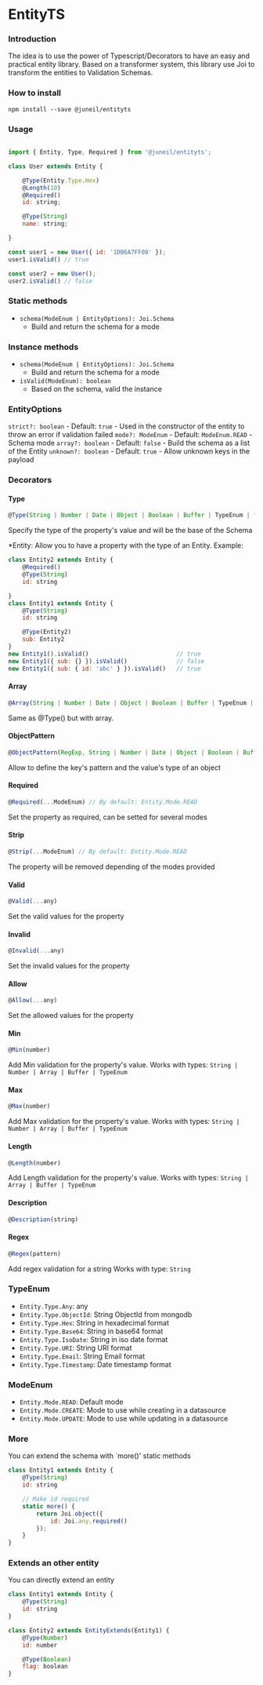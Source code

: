 # EntityTS

### Introduction

The idea is to use the power of Typescript/Decorators to have an easy and practical entity library.
Based on a transformer system, this library use Joi to transform the entities to Validation Schemas.

### How to install

`npm install --save @juneil/entityts`

### Usage

```javascript

import { Entity, Type, Required } from '@juneil/entityts';

class User extends Entity {

    @Type(Entity.Type.Hex)
    @Length(10)
    @Required()
    id: string;

    @Type(String)
    name: string;

}

const user1 = new User({ id: '1DB6A7FF08' });
user1.isValid() // true

const user2 = new User();
user2.isValid() // false

```

### Static methods

- `schema(ModeEnum | EntityOptions): Joi.Schema`
    - Build and return the schema for a mode

### Instance methods

- `schema(ModeEnum | EntityOptions): Joi.Schema`
    - Build and return the schema for a mode
- `isValid(ModeEnum): boolean`
    - Based on the schema, valid the instance

### EntityOptions

`strict?: boolean` - Default: `true` - Used in the constructor of the entity to throw an error if validation failed
`mode?: ModeEnum` - Default: `ModeEnum.READ` - Schema mode
`array?: boolean` - Default: `false` - Build the schema as a list of the Entity
`unknown?: boolean` - Default: `true` - Allow unknown keys in the payload

### Decorators

#### Type
```javascript
@Type(String | Number | Date | Object | Boolean | Buffer | TypeEnum | *Entity)
```
Specify the type of the property's value and will be the base of the Schema

*Entity: Allow you to have a property with the type of an Entity. Example:

```javascript
class Entity2 extends Entity {
    @Required()
    @Type(String)
    id: string

}
class Entity1 extends Entity {
    @Type(String)
    id: string

    @Type(Entity2)
    sub: Entity2
}
new Entity1().isValid()                         // true
new Entity1({ sub: {} }).isValid()              // false
new Entity1({ sub: { id: 'abc' } }).isValid()   // true
```

#### Array
```javascript
@Array(String | Number | Date | Object | Boolean | Buffer | TypeEnum | *Entity)
```
Same as @Type() but with array.

#### ObjectPattern
```javascript
@ObjectPattern(RegExp, String | Number | Date | Object | Boolean | Buffer | TypeEnum | *Entity)
```
Allow to define the key's pattern and the value's type of an object

#### Required
```javascript
@Required(...ModeEnum) // By default: Entity.Mode.READ
```
Set the property as required, can be setted for several modes

#### Strip
```javascript
@Strip(...ModeEnum) // By default: Entity.Mode.READ
```

The property will be removed depending of the modes provided

#### Valid
```javascript
@Valid(...any)
```

Set the valid values for the property

#### Invalid

```javascript
@Invalid(...any)
```

Set the invalid values for the property

#### Allow

```javascript
@Allow(...any)
```

Set the allowed values for the property

#### Min

```javascript
@Min(number)
```

Add Min validation for the property's value.
Works with types: `String | Number | Array | Buffer | TypeEnum`

#### Max

```javascript
@Max(number)
```

Add Max validation for the property's value.
Works with types: `String | Number | Array | Buffer | TypeEnum`

#### Length

```javascript
@Length(number)
```

Add Length validation for the property's value.
Works with types: `String | Array | Buffer | TypeEnum`

#### Description

```javascript
@Description(string)
```

#### Regex

```javascript
@Regex(pattern)
```

Add regex validation for a string
Works with type: `String`

### TypeEnum

- `Entity.Type.Any`: any
- `Entity.Type.ObjectId`: String ObjectId from mongodb
- `Entity.Type.Hex`: String in hexadecimal format
- `Entity.Type.Base64`: String in base64 format
- `Entity.Type.IsoDate`: String in iso date format
- `Entity.Type.URI`: String URI format
- `Entity.Type.Email`: String Email format
- `Entity.Type.Timestamp`: Date timestamp format

### ModeEnum

- `Entity.Mode.READ`: Default mode
- `Entity.Mode.CREATE`: Mode to use while creating in a datasource
- `Entity.Mode.UPDATE`: Mode to use while updating in a datasource

### More

You can extend the schema with `more()' static methods

```javascript
class Entity1 extends Entity {
    @Type(String)
    id: string

    // Make id required
    static more() {
        return Joi.object({
            id: Joi.any.required()
        });
    }
}
```

### Extends an other entity

You can directly extend an entity

```javascript
class Entity1 extends Entity {
    @Type(String)
    id: string
}

class Entity2 extends EntityExtends(Entity1) {
    @Type(Number)
    id: number

    @Type(Boolean)
    flag: boolean
}
```